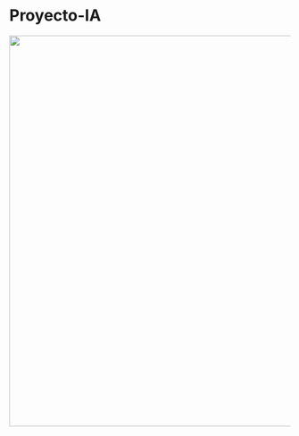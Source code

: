 # Proyecto-IA
<img src="https://raw.githubusercontent.com/NicoGalvan/proyecto-IA/master/Banner.png" style="width:700px;">
